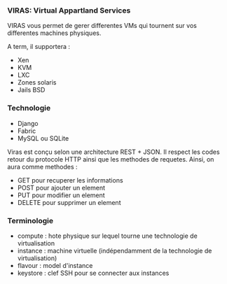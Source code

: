 ### VIRAS: Virtual Appartland Services

VIRAS vous permet de gerer differentes VMs qui tournent sur vos differentes machines physiques.

A term, il supportera :
* Xen
* KVM
* LXC
* Zones solaris
* Jails BSD

### Technologie
* Django
* Fabric
* MySQL ou SQLite

Viras est conçu selon une architecture REST + JSON. Il respect les codes retour du protocole HTTP ainsi que les methodes de requetes.
Ainsi, on aura comme methodes :
* GET pour recuperer les informations
* POST pour ajouter un element
* PUT pour modifier un element
* DELETE pour supprimer un element

### Terminologie
* compute : hote physique sur lequel tourne une technologie de virtualisation
* instance : machine virtuelle (indépendamment de la technologie de virtualisation)
* flavour : model d'instance
* keystore : clef SSH pour se connecter aux instances